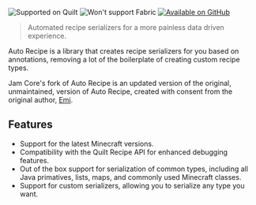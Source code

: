 ![Supported on Quilt](https://cdn.jsdelivr.net/npm/@intergrav/devins-badges@2/assets/cozy/supported/quilt_vector.svg)
![Won't support Fabric](https://cdn.jsdelivr.net/npm/@intergrav/devins-badges@2/assets/cozy/unsupported/fabric_vector.svg)
[![Available on GitHub](https://cdn.jsdelivr.net/npm/@intergrav/devins-badges@2/assets/cozy/available/github_vector.svg)](https://github.com/JamCoreModding/auto-recipe)


> Automated recipe serializers for a more painless data driven experience.

Auto Recipe is a library that creates recipe serializers for you based on
annotations, removing a lot of the boilerplate of creating custom recipe types.

Jam Core's fork of Auto Recipe is an updated version of the original,
unmaintained, version of Auto Recipe, created with consent from the original
author, [Emi](https://github.com/emilyploszaj).

## Features

- Support for the latest Minecraft versions.
- Compatibility with the Quilt Recipe API for enhanced debugging features.
- Out of the box support for serialization of common types, including all Java
  primatives, lists, maps, and commonly used Minecraft classes.
- Support for custom serializers, allowing you to serialize any type you want.
